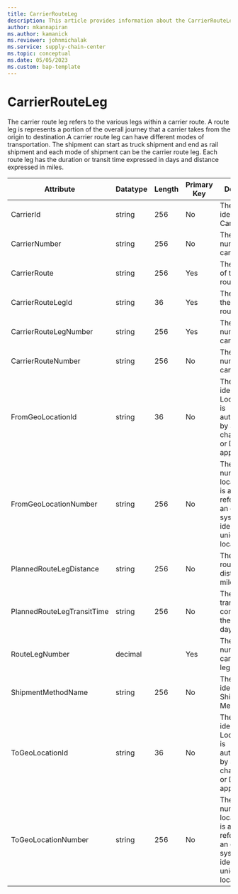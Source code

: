 ```yaml
---
title: CarrierRouteLeg
description: This article provides information about the CarrierRouteLeg entity.
author: mkannapiran
ms.author: kamanick
ms.reviewer: johnmichalak
ms.service: supply-chain-center
ms.topic: conceptual
ms.date: 05/05/2023
ms.custom: bap-template
---
```


# **CarrierRouteLeg**

The carrier route leg refers to the various legs within a carrier route. A route leg is represents a portion of the overall journey that a carrier takes from the origin to destination.A carrier route leg can have different modes of transportation. The shipment can start as truck shipment and end as rail shipment and each mode of shipment can be the carrier route leg. Each route leg has the duration or transit time expressed in days and distance expressed in miles.


|	Attribute	|	Datatype	|	Length	|	Primary Key	|	Description	|
|---------------|--------|------|----------|-----------|
|	CarrierId	|	string	|	256	|	No	|	The unique identifier of a Carrier.	|
|	CarrierNumber	|	string	|	256	|	No	|	The unique number of the carrier.	|
|	CarrierRoute	|	string	|	256	|	Yes	|	The unique Id of the carrier route	|
|	CarrierRouteLegId	|	string	|	36	|	Yes	|	The leg Id of the carrier route	|
|	CarrierRouteLegNumber	|	string	|	256	|	Yes	|	The leg number of the carrier route	|
|	CarrierRouteNumber	|	string	|	256	|	No	|	The unique number of the carrier route	|
|	FromGeoLocationId	|	string	|	36	|	No	|	The unique identifier of a Location. This is autogenerated by Supply chain center or D365 applications	|
|	FromGeoLocationNumber	|	string	|	256	|	No	|	The unique number of a location. This is a referenced in an external system to identify the unique location	|
|	PlannedRouteLegDistance	|	string	|	256	|	No	|	The planned route leg distance in miles.	|
|	PlannedRouteLegTransitTime	|	string	|	256	|	No	|	The planned transit time for completion of the leg in days.	|
|	RouteLegNumber	|	decimal	|		|	Yes	|	The route leg number of the carrier route leg	|
|	ShipmentMethodName	|	string	|	256	|	No	|	The unique identifier of a Shipment Method.	|
|	ToGeoLocationId	|	string	|	36	|	No	|	The unique identifier of a Location. This is autogenerated by Supply chain center or D365 applications	|
|	ToGeoLocationNumber	|	string	|	256	|	No	|	The unique number of a location. This is a referenced in an external system to identify the unique location	|
